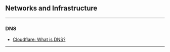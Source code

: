 ## Networks and Infrastructure 

***
### DNS
- [Cloudflare: What is DNS?](https://www.cloudflare.com/learning/dns/what-is-dns/)
***
